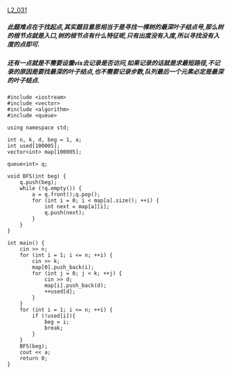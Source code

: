 [L2_031](https://pintia.cn/problem-sets/994805046380707840/problems/1111914599412858888)

##### 此题难点在于找起点,其实题目意思相当于是寻找一棵树的最深叶子结点号,那么树的根节点就是入口,树的根节点有什么特征呢,只有出度没有入度,所以寻找没有入度的点即可.

##### 还有一点就是不需要设置vis去记录是否访问,如果记录的话就是求最短路径,不记录的原因是要找最深的叶子结点,也不需要记录步数,队列最后一个元素必定是最深的叶子结点.

    #include <iostream>
    #include <vector>
    #include <algorithm>
    #include <queue>

    using namespace std;

    int n, k, d, beg = 1, a;
    int used[100005];
    vector<int> map[100005];

    queue<int> q;

    void BFS(int beg) {
        q.push(beg);
        while (!q.empty()) {
            a = q.front();q.pop();
            for (int i = 0; i < map[a].size(); ++i) {
                int next = map[a][i];
                q.push(next);
            }
        }
    }

    int main() {
        cin >> n;
        for (int i = 1; i <= n; ++i) {
            cin >> k;
            map[0].push_back(i);
            for (int j = 0; j < k; ++j) {
                cin >> d;
                map[i].push_back(d);
                ++used[d];
            }
        }
        for (int i = 1; i <= n; ++i) {
            if (!used[i]){
                beg = i;
                break;
            }
        }
        BFS(beg);
        cout << a;
        return 0;
    }
